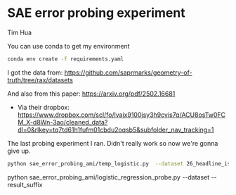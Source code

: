 # SAE error probing experiment

Tim Hua

You can use conda to get my environment 

```bash
conda env create -f requirements.yaml
```

I got the data from: https://github.com/saprmarks/geometry-of-truth/tree/rax/datasets

And also from this paper: https://arxiv.org/pdf/2502.16681
- Via their dropbox: https://www.dropbox.com/scl/fo/lvajx9100jsy3h9cvis7q/ACU8osTw0FCM_X-d8Wn-3ao/cleaned_data?dl=0&rlkey=tq7td61h1fufm01cbdu2oqsb5&subfolder_nav_tracking=1

The last probing experiment I ran. Didn't really work so now we're gonna give up. 

```bash
python sae_error_probing_ami/temp_logistic.py  --dataset 26_headline_isfrontpage.csv  114_nyc_borough_Manhattan.csv  149_twt_emotion_happiness.csv --result_suffix headline_fp man_borough twt_happy --n_seeds 100 --result_dir_suffix l2c_0001 --device cuda:1 --l2_regularization 0.001
```

python sae_error_probing_ami/logistic_regression_probe.py  --dataset  --result_suffix 